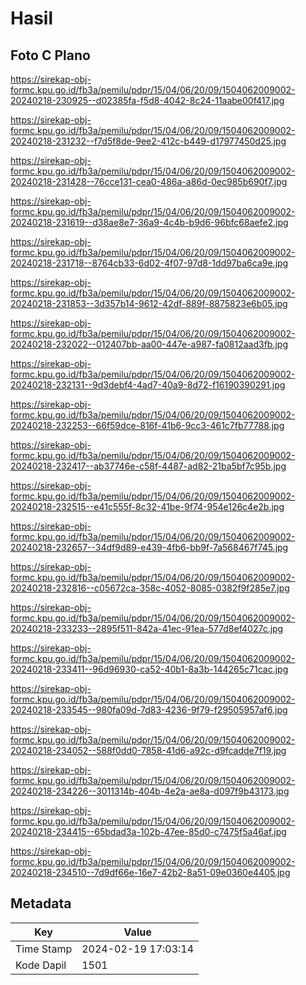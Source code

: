 # Hasil

## Foto C Plano

https://sirekap-obj-formc.kpu.go.id/fb3a/pemilu/pdpr/15/04/06/20/09/1504062009002-20240218-230925--d02385fa-f5d8-4042-8c24-11aabe00f417.jpg

https://sirekap-obj-formc.kpu.go.id/fb3a/pemilu/pdpr/15/04/06/20/09/1504062009002-20240218-231232--f7d5f8de-9ee2-412c-b449-d17977450d25.jpg

https://sirekap-obj-formc.kpu.go.id/fb3a/pemilu/pdpr/15/04/06/20/09/1504062009002-20240218-231428--76cce131-cea0-486a-a86d-0ec985b690f7.jpg

https://sirekap-obj-formc.kpu.go.id/fb3a/pemilu/pdpr/15/04/06/20/09/1504062009002-20240218-231619--d38ae8e7-36a9-4c4b-b9d6-96bfc68aefe2.jpg

https://sirekap-obj-formc.kpu.go.id/fb3a/pemilu/pdpr/15/04/06/20/09/1504062009002-20240218-231718--8764cb33-6d02-4f07-97d8-1dd97ba6ca9e.jpg

https://sirekap-obj-formc.kpu.go.id/fb3a/pemilu/pdpr/15/04/06/20/09/1504062009002-20240218-231853--3d357b14-9612-42df-889f-8875823e6b05.jpg

https://sirekap-obj-formc.kpu.go.id/fb3a/pemilu/pdpr/15/04/06/20/09/1504062009002-20240218-232022--012407bb-aa00-447e-a987-fa0812aad3fb.jpg

https://sirekap-obj-formc.kpu.go.id/fb3a/pemilu/pdpr/15/04/06/20/09/1504062009002-20240218-232131--9d3debf4-4ad7-40a9-8d72-f16190390291.jpg

https://sirekap-obj-formc.kpu.go.id/fb3a/pemilu/pdpr/15/04/06/20/09/1504062009002-20240218-232253--66f59dce-816f-41b6-9cc3-461c7fb77788.jpg

https://sirekap-obj-formc.kpu.go.id/fb3a/pemilu/pdpr/15/04/06/20/09/1504062009002-20240218-232417--ab37746e-c58f-4487-ad82-21ba5bf7c95b.jpg

https://sirekap-obj-formc.kpu.go.id/fb3a/pemilu/pdpr/15/04/06/20/09/1504062009002-20240218-232515--e41c555f-8c32-41be-9f74-954e126c4e2b.jpg

https://sirekap-obj-formc.kpu.go.id/fb3a/pemilu/pdpr/15/04/06/20/09/1504062009002-20240218-232657--34df9d89-e439-4fb6-bb9f-7a568467f745.jpg

https://sirekap-obj-formc.kpu.go.id/fb3a/pemilu/pdpr/15/04/06/20/09/1504062009002-20240218-232816--c05672ca-358c-4052-8085-0382f9f285e7.jpg

https://sirekap-obj-formc.kpu.go.id/fb3a/pemilu/pdpr/15/04/06/20/09/1504062009002-20240218-233233--2895f511-842a-41ec-91ea-577d8ef4027c.jpg

https://sirekap-obj-formc.kpu.go.id/fb3a/pemilu/pdpr/15/04/06/20/09/1504062009002-20240218-233411--96d96930-ca52-40b1-8a3b-144265c71cac.jpg

https://sirekap-obj-formc.kpu.go.id/fb3a/pemilu/pdpr/15/04/06/20/09/1504062009002-20240218-233545--980fa09d-7d83-4236-9f79-f29505957af6.jpg

https://sirekap-obj-formc.kpu.go.id/fb3a/pemilu/pdpr/15/04/06/20/09/1504062009002-20240218-234052--588f0dd0-7858-41d6-a92c-d9fcadde7f19.jpg

https://sirekap-obj-formc.kpu.go.id/fb3a/pemilu/pdpr/15/04/06/20/09/1504062009002-20240218-234226--3011314b-404b-4e2a-ae8a-d097f9b43173.jpg

https://sirekap-obj-formc.kpu.go.id/fb3a/pemilu/pdpr/15/04/06/20/09/1504062009002-20240218-234415--65bdad3a-102b-47ee-85d0-c7475f5a46af.jpg

https://sirekap-obj-formc.kpu.go.id/fb3a/pemilu/pdpr/15/04/06/20/09/1504062009002-20240218-234510--7d9df66e-16e7-42b2-8a51-09e0360e4405.jpg


## Metadata

| Key        | Value               |
| ---------- | ------------------- |
| Time Stamp | 2024-02-19 17:03:14 |
| Kode Dapil | 1501                |




